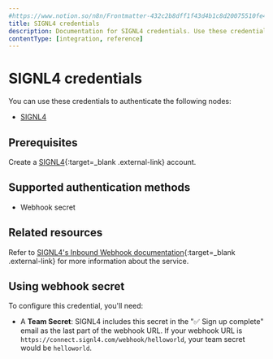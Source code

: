 ```yaml
---
#https://www.notion.so/n8n/Frontmatter-432c2b8dff1f43d4b1c8d20075510fe4
title: SIGNL4 credentials
description: Documentation for SIGNL4 credentials. Use these credentials to authenticate SIGNL4 in n8n, a workflow automation platform.
contentType: [integration, reference]
---
```


# SIGNL4 credentials

You can use these credentials to authenticate the following nodes:

- [SIGNL4](/integrations/builtin/app-nodes/n8n-nodes-base.signl4/)

## Prerequisites

Create a [SIGNL4](https://www.signl4.com/){:target=_blank .external-link} account.

## Supported authentication methods

- Webhook secret

## Related resources

Refer to [SIGNL4's Inbound Webhook documentation](https://connect.signl4.com/webhook/docs/index.html){:target=_blank .external-link} for more information about the service.

## Using webhook secret

To configure this credential, you'll need:

- A **Team Secret**: SIGNL4 includes this secret in the "✅ Sign up complete" email as the last part of the webhook URL. If your webhook URL is `https://connect.signl4.com/webhook/helloworld`, your team secret would be `helloworld`.

